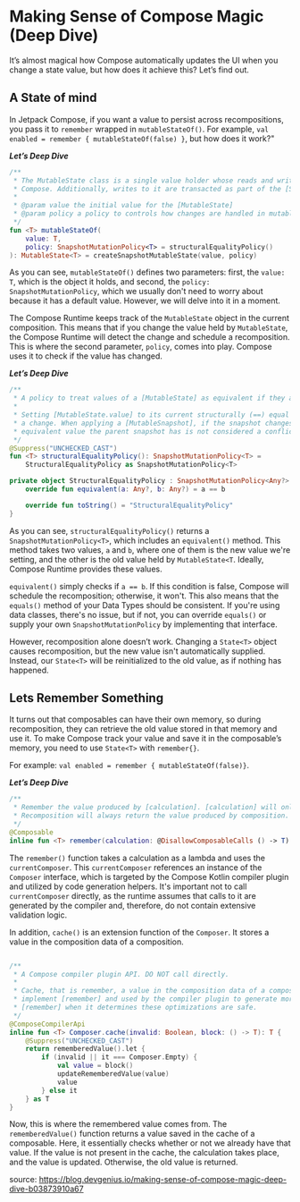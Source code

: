 # Making Sense of Compose Magic (Deep Dive)

It’s almost magical how Compose automatically updates the UI when you change a state value, but how does it achieve this? Let’s find out.

## A State of mind

In Jetpack Compose, if you want a value to persist across recompositions, you pass it to `remember` wrapped in `mutableStateOf()`. For example, `val enabled = remember { mutableStateOf(false) }`, but how does it work?"

**_Let’s Deep Dive_**

```kotlin
/**
 * The MutableState class is a single value holder whose reads and writes are observed by
 * Compose. Additionally, writes to it are transacted as part of the [Snapshot] system.
 *
 * @param value the initial value for the [MutableState]
 * @param policy a policy to controls how changes are handled in mutable snapshots.
 */
fun <T> mutableStateOf(
    value: T,
    policy: SnapshotMutationPolicy<T> = structuralEqualityPolicy()
): MutableState<T> = createSnapshotMutableState(value, policy)
```

As you can see, `mutableStateOf()` defines two parameters: first, the `value: T`, which is the object it holds, and second, the `policy: SnapshotMutationPolicy`, which we usually don't need to worry about because it has a default value. However, we will delve into it in a moment.

The Compose Runtime keeps track of the `MutableState` object in the current composition. This means that if you change the value held by `MutableState`, the Compose Runtime will detect the change and schedule a recomposition. This is where the second parameter, `policy`, comes into play. Compose uses it to check if the value has changed.

**_Let’s Deep Dive_**

```kotlin
/**
 * A policy to treat values of a [MutableState] as equivalent if they are structurally (==) equal.
 *
 * Setting [MutableState.value] to its current structurally (==) equal value is not considered
 * a change. When applying a [MutableSnapshot], if the snapshot changes the value to the
 * equivalent value the parent snapshot has is not considered a conflict.
 */
@Suppress("UNCHECKED_CAST")
fun <T> structuralEqualityPolicy(): SnapshotMutationPolicy<T> =
    StructuralEqualityPolicy as SnapshotMutationPolicy<T>

private object StructuralEqualityPolicy : SnapshotMutationPolicy<Any?> {
    override fun equivalent(a: Any?, b: Any?) = a == b

    override fun toString() = "StructuralEqualityPolicy"
}
```

As you can see, `structuralEqualityPolicy()` returns a `SnapshotMutationPolicy<T>`, which includes an `equivalent()` method. This method takes two values, `a` and `b`, where one of them is the new value we're setting, and the other is the old value held by `MutableState<T`. Ideally, Compose Runtime provides these values.

`equivalent()` simply checks if `a == b`. If this condition is false, Compose will schedule the recomposition; otherwise, it won't. This also means that the `equals()` method of your Data Types should be consistent. If you're using data classes, there's no issue, but if not, you can override `equals()` or supply your own `SnapshotMutationPolicy` by implementing that interface.

However, recomposition alone doesn’t work. Changing a `State<T>` object causes recomposition, but the new value isn't automatically supplied. Instead, our `State<T>` will be reinitialized to the old value, as if nothing has happened.

## Lets Remember Something

It turns out that composables can have their own memory, so during recomposition, they can retrieve the old value stored in that memory and use it. To make Compose track your value and save it in the composable’s memory, you need to use `State<T>` with `remember{}`.

For example: `val enabled = remember { mutableStateOf(false)}`.

**_Let’s Deep Dive_**

```kotlin
/**
 * Remember the value produced by [calculation]. [calculation] will only be evaluated during the composition.
 * Recomposition will always return the value produced by composition.
 */
@Composable
inline fun <T> remember(calculation: @DisallowComposableCalls () -> T): T = currentComposer.cache(false, calculation)
```

The `remember()` function takes a calculation as a lambda and uses the `currentComposer`. This `currentComposer` references an instance of the `Composer` interface, which is targeted by the Compose Kotlin compiler plugin and utilized by code generation helpers. It's important not to call `currentComposer` directly, as the runtime assumes that calls to it are generated by the compiler and, therefore, do not contain extensive validation logic.

In addition, `cache()` is an extension function of the `Composer`. It stores a value in the composition data of a composition.

```kotlin

/**
 * A Compose compiler plugin API. DO NOT call directly.
 *
 * Cache, that is remember, a value in the composition data of a composition. This is used to
 * implement [remember] and used by the compiler plugin to generate more efficient calls to
 * [remember] when it determines these optimizations are safe.
 */
@ComposeCompilerApi
inline fun <T> Composer.cache(invalid: Boolean, block: () -> T): T {
    @Suppress("UNCHECKED_CAST")
    return rememberedValue().let {
        if (invalid || it === Composer.Empty) {
            val value = block()
            updateRememberedValue(value)
            value
        } else it
    } as T
}
```

Now, this is where the remembered value comes from. The `rememberedValue()` function returns a value saved in the cache of a composable. Here, it essentially checks whether or not we already have that value. If the value is not present in the cache, the calculation takes place, and the value is updated. Otherwise, the old value is returned.

source: https://blog.devgenius.io/making-sense-of-compose-magic-deep-dive-b03873910a67

